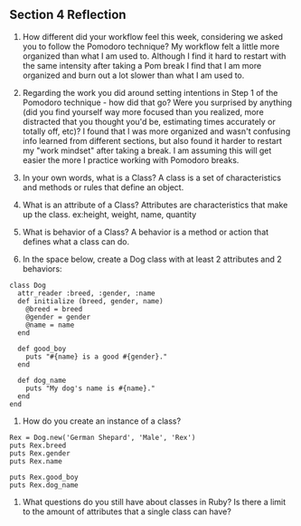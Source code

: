 ## Section 4 Reflection

1. How different did your workflow feel this week, considering we asked you to follow the Pomodoro technique?
My workflow felt a little more organized than what I am used to. Although I find it hard to restart with the same intensity after taking a Pom break I find that I am more organized and burn out a lot slower than what I am used to.

1. Regarding the work you did around setting intentions in Step 1 of the Pomodoro technique - how did that go? Were you surprised by anything (did you find yourself way more focused than you realized, more distracted that you thought you'd be, estimating times accurately or totally off, etc)?
I found that I was more organized and wasn't confusing info learned from different sections, but also found it harder to restart my "work mindset" after taking a break. I am assuming this will get easier the more I practice working with Pomodoro breaks.

1. In your own words, what is a Class?
A class is a set of characteristics and methods or rules that define an object.

1. What is an attribute of a Class?
Attributes are characteristics that make up the class. ex:height, weight, name, quantity

1. What is behavior of a Class?
A behavior is a method or action that defines what a class can do.

1. In the space below, create a Dog class with at least 2 attributes and 2 behaviors:

```
class Dog
  attr_reader :breed, :gender, :name
  def initialize (breed, gender, name)
    @breed = breed
    @gender = gender
    @name = name
  end

  def good_boy
    puts "#{name} is a good #{gender}."
  end

  def dog_name
    puts "My dog's name is #{name}."
  end
end

```

1. How do you create an instance of a class?
```
Rex = Dog.new('German Shepard', 'Male', 'Rex')
puts Rex.breed
puts Rex.gender
puts Rex.name

puts Rex.good_boy
puts Rex.dog_name
```

1. What questions do you still have about classes in Ruby?
Is there a limit to the amount of attributes that a single class can have?
